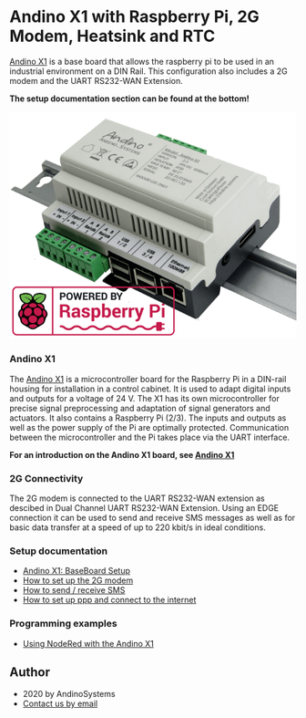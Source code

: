 Andino X1 with Raspberry Pi, 2G Modem, Heatsink and RTC
======

[Andino X1][1] is a base board that allows the raspberry pi to be used in an industrial environment on a DIN Rail. This configuration also includes a 2G modem and the UART RS232-WAN Extension.

**The setup documentation section can be found at the bottom!**

![Andino X1 - Raspberry Pi on DIN Rail](Andino-X1-Raspberry-Pi-in-der-industrie.png)  

### Andino X1
The [Andino X1][1] is a microcontroller board for the Raspberry Pi in a DIN-rail housing for installation in a control cabinet. It is used to adapt digital inputs and outputs for a voltage of 24 V. The X1 has its own microcontroller for precise signal preprocessing and adaptation of signal generators and actuators. It also contains a Raspberry Pi (2/3). The inputs and outputs as well as the power supply of the Pi are optimally protected. Communication between the microcontroller and the Pi takes place via the UART interface.

**For an introduction on the Andino X1 board, see [Andino X1](../../)**

### 2G Connectivity
The 2G modem is connected to the UART RS232-WAN extension as descibed in Dual Channel UART RS232-WAN Extension. Using an EDGE connection it can be used to send and receive SMS messages as well as for basic data transfer at a speed of up to 220 kbit/s in ideal conditions.

### Setup documentation

- [Andino X1: BaseBoard Setup](../../BaseBoard)
- [How to set up the 2G modem](../../../Andino-Common/Extensions/2G-Modem-SIM800L)
- [How to send / receive SMS](../../../Andino-Common/Extensions/2G-Modem-SIM800L/sms)
- [How to set up ppp and connect to the internet](../../../Andino-Common/Extensions/2G-Modem-SIM800L/ppp)

### Programming examples

- [Using NodeRed with the Andino X1](../../../Andino-Common/src/NodeRed) 

Author
-----

* 2020 by AndinoSystems
* [Contact us by email](mailto:info@andino.systems)

[1]:https://andino.systems/andino-x1/
